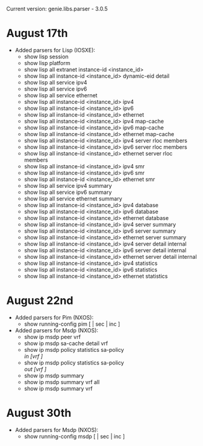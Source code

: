 Current version: genie.libs.parser - 3.0.5


# August 17th

* Added parsers for Lisp (IOSXE):
    - show lisp session
    - show lisp platform
    - show lisp all extranet <extranet> instance-id <instance_id>
    - show lisp all instance-id <instance_id> dynamic-eid detail
    - show lisp all service ipv4
    - show lisp all service ipv6
    - show lisp all service ethernet
    - show lisp all instance-id <instance_id> ipv4
    - show lisp all instance-id <instance_id> ipv6
    - show lisp all instance-id <instance_id> ethernet
    - show lisp all instance-id <instance_id> ipv4 map-cache
    - show lisp all instance-id <instance_id> ipv6 map-cache
    - show lisp all instance-id <instance_id> ethernet map-cache
    - show lisp all instance-id <instance_id> ipv4 server rloc members
    - show lisp all instance-id <instance_id> ipv6 server rloc members
    - show lisp all instance-id <instance_id> ethernet server rloc members
    - show lisp all instance-id <instance_id> ipv4 smr
    - show lisp all instance-id <instance_id> ipv6 smr
    - show lisp all instance-id <instance_id> ethernet smr
    - show lisp all service ipv4 summary
    - show lisp all service ipv6 summary
    - show lisp all service ethernet summary
    - show lisp all instance-id <instance_id> ipv4 database
    - show lisp all instance-id <instance_id> ipv6 database
    - show lisp all instance-id <instance_id> ethernet database
    - show lisp all instance-id <instance_id> ipv4 server summary
    - show lisp all instance-id <instance_id> ipv6 server summary
    - show lisp all instance-id <instance_id> ethernet server summary
    - show lisp all instance-id <instance_id> ipv4 server detail internal
    - show lisp all instance-id <instance_id> ipv6 server detail internal
    - show lisp all instance-id <instance_id> ethernet server detail internal
    - show lisp all instance-id <instance_id> ipv4 statistics
    - show lisp all instance-id <instance_id> ipv6 statistics
    - show lisp all instance-id <instance_id> ethernet statistics

# August 22nd

* Added parsers for Pim (NXOS):
    - show running-config pim [ | sec <vrf> | inc <pip string> ]
* Added parsers for Msdp (NXOS):
    - show ip msdp peer vrf <vrf>
    - show ip msdp sa-cache detail vrf <vrf>
    - show ip msdp policy statistics sa-policy <address> in [vrf <vrf>]
    - show ip msdp policy statistics sa-policy <address> out [vrf <vrf>]
    - show ip msdp summary
    - show ip msdp summary vrf all
    - show ip msdp summary vrf <vrf>

# August 30th

* Added parsers for Msdp (NXOS):
    - show running-config msdp [ | sec <vrf> | inc <pip string> ]
